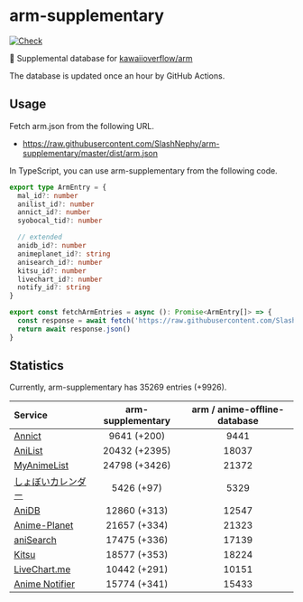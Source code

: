 # arm-supplementary

[![Check](https://github.com/SlashNephy/arm-supplementary/actions/workflows/check-node.yml/badge.svg)](https://github.com/SlashNephy/arm-supplementary/actions/workflows/check-node.yml)

💊 Supplemental database for [kawaiioverflow/arm](https://github.com/kawaiioverflow/arm)

The database is updated once an hour by GitHub Actions.

## Usage

Fetch arm.json from the following URL.

- https://raw.githubusercontent.com/SlashNephy/arm-supplementary/master/dist/arm.json

In TypeScript, you can use arm-supplementary from the following code.

```TypeScript
export type ArmEntry = {
  mal_id?: number
  anilist_id?: number
  annict_id?: number
  syobocal_tid?: number

  // extended
  anidb_id?: number
  animeplanet_id?: string
  anisearch_id?: number
  kitsu_id?: number
  livechart_id?: number
  notify_id?: string
}

export const fetchArmEntries = async (): Promise<ArmEntry[]> => {
  const response = await fetch('https://raw.githubusercontent.com/SlashNephy/arm-supplementary/master/dist/arm.json')
  return await response.json()
}
```

## Statistics

Currently, arm-supplementary has 35269 entries (+9926).

| Service                                     | arm-supplementary | arm / anime-offline-database |
| :------------------------------------------ | :---------------: | :--------------------------: |
| [Annict](https://annict.com)                |    9641 (+200)    |             9441             |
| [AniList](https://anilist.co)               |   20432 (+2395)   |            18037             |
| [MyAnimeList](https://myanimelist.net)      |   24798 (+3426)   |            21372             |
| [しょぼいカレンダー](https://cal.syoboi.jp) |    5426 (+97)     |             5329             |
| [AniDB](https://anidb.net)                  |   12860 (+313)    |            12547             |
| [Anime-Planet](https://anime-planet.com)    |   21657 (+334)    |            21323             |
| [aniSearch](https://anisearch.com)          |   17475 (+336)    |            17139             |
| [Kitsu](https://kitsu.io)                   |   18577 (+353)    |            18224             |
| [LiveChart.me](https://livechart.me)        |   10442 (+291)    |            10151             |
| [Anime Notifier](https://notify.moe)        |   15774 (+341)    |            15433             |
